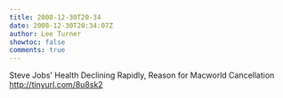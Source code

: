 ```yaml
---
title: 2008-12-30T20-34
date: 2008-12-30T20:34:07Z
author: Lee Turner
showtoc: false
comments: true
---
```


Steve Jobs' Health Declining Rapidly, Reason for Macworld Cancellation http://tinyurl.com/8u8sk2


